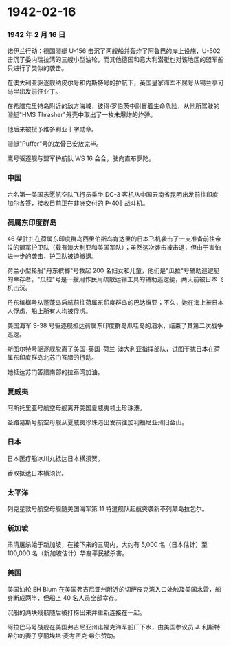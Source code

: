 # 1942-02-16

### 1942 年 2 月 16 日

诺伊兰行动：德国潜艇 U-156 击沉了两艘船并轰炸了阿鲁巴的岸上设施，U-502
击沉了委内瑞拉湾的三艘小型油轮，而其他德国和意大利潜艇也对该地区的盟军船只进行了类似的袭击。

在澳大利亚驱逐舰纳皮尔号和内斯特号的护航下，英国皇家海军不屈号从锡兰亭可马里出发前往亚丁。

在希腊克里特岛附近的敌方海域，彼得·罗伯茨中尉冒着生命危险，从他所驾驶的潜艇"HMS
Thrasher"外壳中取出了一枚未爆炸的炸弹。

他后来被授予维多利亚十字勋章。

潜艇"Puffer"号的龙骨已安放完毕。

鹰号驱逐舰与盟军护航队 WS 16 会合，驶向直布罗陀。

### 中国

六名第一美国志愿航空队飞行员乘坐 DC-3
客机从中国云南省昆明出发前往印度加尔各答，接收目前正在非洲交付的 P-40E
战斗机。

### 荷属东印度群岛

46
架驻扎在荷属东印度群岛西里伯斯岛肯达里的日本飞机袭击了一支准备前往帝汶的盟军护卫队（载有澳大利亚和美国军队）；虽然这次袭击被击退，但由于害怕进一步的袭击，护卫队被迫撤退。

荷兰小型轮船"丹东槟榔"号救起 200
名妇女和儿童，他们是"瓜拉"号辅助巡逻艇的幸存者。"瓜拉"号是一艘用作民用疏散运输工具的辅助巡逻艇，两天前被日本飞机击沉。

丹东槟榔号从蓬蓬岛启航前往荷属东印度群岛的巴达维亚；不久，她在海上被日本人俘虏，船上所有人均被俘虏。

美国海军 S-38
号驱逐舰抵达荷属东印度群岛爪哇岛的泗水，结束了其第二次战争巡逻。

斯图尔特号驱逐舰脱离了美国-英国-荷兰-澳大利亚指挥部队，试图干扰日本在荷属东印度群岛北苏门答腊的行动。

她抵达苏门答腊南部的拉泰湾加油。

### 夏威夷

阿斯托里亚号航空母舰离开美国夏威夷领土珍珠港。

圣路易斯号航空母舰从夏威夷珍珠港出发前往加利福尼亚州旧金山。

### 日本

日本医疗船冰川丸抵达日本横须贺。

香取抵达日本横须贺。

### 太平洋

列克星敦号航空母舰随美国海军第 11 特遣舰队起航突袭新不列颠岛拉包尔。

### 新加坡

肃清屠杀始于新加坡，在接下来的三周内，大约有 5,000 名（日本估计）至
100,000 名（新加坡估计）华裔平民被杀害。

### 美国

美国油轮 EH Blum
在美国弗吉尼亚州附近的切萨皮克湾入口处触及美国水雷，船身断成两半，但船上
40 名人员全部幸存。

沉船的两块残骸随后被打捞出来并重新连接在一起。

阿拉巴马号战舰在美国弗吉尼亚州诺福克海军船厂下水，由美国参议员 J.
利斯特·希尔的妻子亨丽埃塔·麦考密克·希尔赞助。